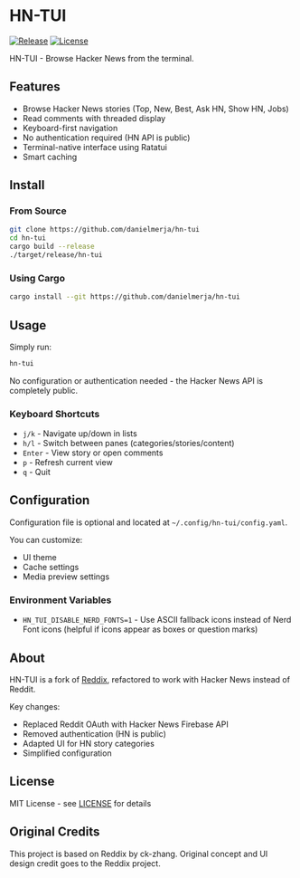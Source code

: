 # HN-TUI

[![Release](https://img.shields.io/github/v/release/danielmerja/hn-tui?style=flat-square)](https://github.com/danielmerja/hn-tui/releases/latest)
[![License](https://img.shields.io/badge/license-MIT-blue.svg?style=flat-square)](LICENSE)

HN-TUI - Browse Hacker News from the terminal.

## Features

- Browse Hacker News stories (Top, New, Best, Ask HN, Show HN, Jobs)
- Read comments with threaded display
- Keyboard-first navigation
- No authentication required (HN API is public)
- Terminal-native interface using Ratatui
- Smart caching

## Install

### From Source

```sh
git clone https://github.com/danielmerja/hn-tui
cd hn-tui
cargo build --release
./target/release/hn-tui
```

### Using Cargo

```sh
cargo install --git https://github.com/danielmerja/hn-tui
```

## Usage

Simply run:

```sh
hn-tui
```

No configuration or authentication needed - the Hacker News API is completely public.

### Keyboard Shortcuts

- `j/k` - Navigate up/down in lists
- `h/l` - Switch between panes (categories/stories/content)
- `Enter` - View story or open comments
- `p` - Refresh current view
- `q` - Quit

## Configuration

Configuration file is optional and located at `~/.config/hn-tui/config.yaml`.

You can customize:
- UI theme
- Cache settings
- Media preview settings

### Environment Variables

- `HN_TUI_DISABLE_NERD_FONTS=1` - Use ASCII fallback icons instead of Nerd Font icons (helpful if icons appear as boxes or question marks)

## About

HN-TUI is a fork of [Reddix](https://github.com/ck-zhang/reddix), refactored to work with Hacker News instead of Reddit.

Key changes:
- Replaced Reddit OAuth with Hacker News Firebase API
- Removed authentication (HN is public)
- Adapted UI for HN story categories
- Simplified configuration

## License

MIT License - see [LICENSE](LICENSE) for details

## Original Credits

This project is based on Reddix by ck-zhang. Original concept and UI design credit goes to the Reddix project.
